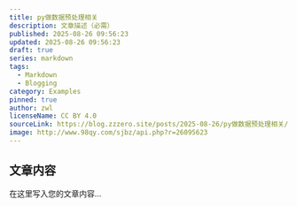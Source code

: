 ```yaml
---
title: py做数据预处理相关
description: 文章描述（必需）
published: 2025-08-26 09:56:23
updated: 2025-08-26 09:56:23
draft: true
series: markdown
tags:
  - Markdown
  - Blogging
category: Examples
pinned: true
author: zwl
licenseName: CC BY 4.0
sourceLink: https://blog.zzzero.site/posts/2025-08-26/py做数据预处理相关/
image: http://www.98qy.com/sjbz/api.php?r=26095623
---
```



## 文章内容

在这里写入您的文章内容...
